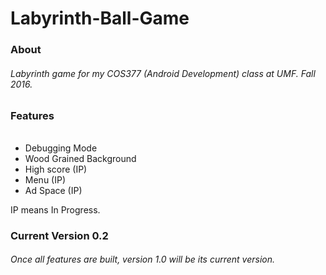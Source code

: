 # Labyrinth-Ball-Game

### About
###### Labyrinth game for my COS377 (Android Development) class at UMF. Fall 2016.

### Features
###### 
* Debugging Mode 
* Wood Grained Background 
* High score (IP) 
* Menu (IP) 
* Ad Space (IP) 

IP means In Progress.

### Current Version 0.2

###### Once all features are built, version 1.0 will be its current version.
